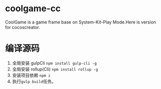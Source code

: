 # coolgame-cc
 CoolGame is a game frame base on System-Kit-Play Mode.Here is version for cocoscreator.

# 编译源码

1. 全局安装 gulpCli  `npm install gulp-cli -g` 
1. 全局安装 rollup(Cli)  `npm install rollup -g` 
1. 安装项目依赖 `npm i`
1. 执行`gulp build`任务。
